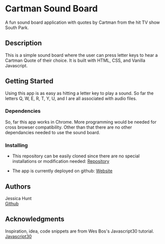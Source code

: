 # Cartman Sound Board

A fun sound board application with quotes by Cartman from the hit TV show South Park.

## Description

This is a simple sound board where the user can press letter keys to hear a Cartman Quote of their choice. It is built with HTML, CSS, and Vanilla Javascript.

## Getting Started
Using this app is as easy as hitting a letter key to play a sound. So far the letters Q, W, E, R, T, Y, U, and I are all associated with audio files.

### Dependencies

So, far this app works in Chrome. More programming would be needed for cross browser compatibility. Other than that there are no other dependancies needed to use the sound board.

### Installing

* This repository can be easily cloned since there are no special installations or modification needed: 
[Repository](https://github.com/jhunt1989/drumKit)

* The app is currently deployed on github: 
[Website](https://jhunt1989.github.io/drumKit/)


## Authors

Jessica Hunt  
[Github](https://github.com/jhunt1989)

## Acknowledgments

Inspiration, idea, code snippets are from Wes Bos's Javascript30 tutorial.
[Javascript30](https://javascript30.com/)
